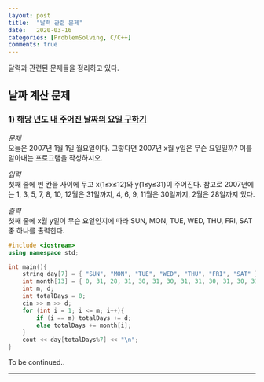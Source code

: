 ```yaml
---
layout: post
title:  "달력 관련 문제"
date:   2020-03-16
categories: [ProblemSolving, C/C++]
comments: true
---
```

달력과 관련된 문제들을 정리하고 있다.

## 날짜 계산 문제

### 1) [해당 년도 내 주어진 날짜의 요일 구하기][1]
*문제*  
오늘은 2007년 1월 1일 월요일이다. 그렇다면 2007년 x월 y일은 무슨 요일일까? 이를 알아내는 프로그램을 작성하시오.

*입력*  
첫째 줄에 빈 칸을 사이에 두고 x(1≤x≤12)와 y(1≤y≤31)이 주어진다. 참고로 2007년에는 1, 3, 5, 7, 8, 10, 12월은 31일까지, 4, 6, 9, 11월은 30일까지, 2월은 28일까지 있다.

*출력*  
첫째 줄에 x월 y일이 무슨 요일인지에 따라 SUN, MON, TUE, WED, THU, FRI, SAT중 하나를 출력한다.

```cpp
#include <iostream>
using namespace std;

int main(){
    string day[7] = { "SUN", "MON", "TUE", "WED", "THU", "FRI", "SAT" };
	int month[13] = { 0, 31, 28, 31, 30, 31, 30, 31, 31, 30, 31, 30, 31 };
    int m, d;
    int totalDays = 0;
    cin >> m >> d;
    for (int i = 1; i <= m; i++){
        if (i == m) totalDays += d;
        else totalDays += month[i];
    }
    cout << day[totalDays%7] << "\n";
}
```

To be continued..

[1]: https://www.acmicpc.net/problem/1924

---
